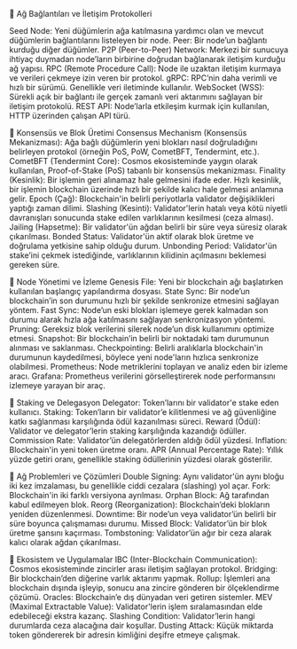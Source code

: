 📌 Ağ Bağlantıları ve İletişim Protokolleri

Seed Node: Yeni düğümlerin ağa katılmasına yardımcı olan ve mevcut düğümlerin bağlantılarını listeleyen bir node.
Peer: Bir node’un bağlantı kurduğu diğer düğümler.
P2P (Peer-to-Peer) Network: Merkezi bir sunucuya ihtiyaç duymadan node’ların birbirine doğrudan bağlanarak iletişim kurduğu ağ yapısı.
RPC (Remote Procedure Call): Node ile uzaktan iletişim kurmaya ve verileri çekmeye izin veren bir protokol.
gRPC: RPC’nin daha verimli ve hızlı bir sürümü. Genellikle veri iletiminde kullanılır.
WebSocket (WSS): Sürekli açık bir bağlantı ile gerçek zamanlı veri aktarımını sağlayan bir iletişim protokolü.
REST API: Node’larla etkileşim kurmak için kullanılan, HTTP üzerinden çalışan API türü.

📌 Konsensüs ve Blok Üretimi
Consensus Mechanism (Konsensüs Mekanizması): Ağa bağlı düğümlerin yeni blokları nasıl doğruladığını belirleyen protokol (örneğin PoS, PoW, CometBFT, Tendermint, etc.).
CometBFT (Tendermint Core): Cosmos ekosisteminde yaygın olarak kullanılan, Proof-of-Stake (PoS) tabanlı bir konsensüs mekanizması.
Finality (Kesinlik): Bir işlemin geri alınamaz hale gelmesini ifade eder. Hızlı kesinlik, bir işlemin blockchain üzerinde hızlı bir şekilde kalıcı hale gelmesi anlamına gelir.
Epoch (Çağ): Blockchain'in belirli periyotlarla validator değişiklikleri yaptığı zaman dilimi.
Slashing (Kesinti): Validator'lerin hatalı veya kötü niyetli davranışları sonucunda stake edilen varlıklarının kesilmesi (ceza alması).
Jailing (Hapsetme): Bir validator'ün ağdan belirli bir süre veya süresiz olarak çıkarılması.
Bonded Status: Validator'ün aktif olarak blok üretme ve doğrulama yetkisine sahip olduğu durum.
Unbonding Period: Validator'ün stake’ini çekmek istediğinde, varlıklarının kilidinin açılmasını beklemesi gereken süre.

📌 Node Yönetimi ve İzleme
Genesis File: Yeni bir blockchain ağı başlatırken kullanılan başlangıç yapılandırma dosyası.
State Sync: Bir node’un blockchain’in son durumunu hızlı bir şekilde senkronize etmesini sağlayan yöntem.
Fast Sync: Node’un eski blokları işlemeye gerek kalmadan son durumu alarak hızla ağa katılmasını sağlayan senkronizasyon yöntemi.
Pruning: Gereksiz blok verilerini silerek node’un disk kullanımını optimize etmesi.
Snapshot: Bir blockchain’in belirli bir noktadaki tam durumunun alınması ve saklanması.
Checkpointing: Belirli aralıklarla blockchain'in durumunun kaydedilmesi, böylece yeni node'ların hızlıca senkronize olabilmesi.
Prometheus: Node metriklerini toplayan ve analiz eden bir izleme aracı.
Grafana: Prometheus verilerini görselleştirerek node performansını izlemeye yarayan bir araç.

📌 Staking ve Delegasyon
Delegator: Token’larını bir validator'e stake eden kullanıcı.
Staking: Token’ların bir validator’e kilitlenmesi ve ağ güvenliğine katkı sağlanması karşılığında ödül kazanılması süreci.
Reward (Ödül): Validator ve delegator’lerin staking karşılığında kazandığı ödüller.
Commission Rate: Validator’ün delegatörlerden aldığı ödül yüzdesi.
Inflation: Blockchain'in yeni token üretme oranı.
APR (Annual Percentage Rate): Yıllık yüzde getiri oranı, genellikle staking ödüllerinin yüzdesi olarak gösterilir.

📌 Ağ Problemleri ve Çözümleri
Double Signing: Aynı validator'ün aynı bloğu iki kez imzalaması, bu genellikle ciddi cezalara (slashing) yol açar.
Fork: Blockchain'in iki farklı versiyona ayrılması.
Orphan Block: Ağ tarafından kabul edilmeyen blok.
Reorg (Reorganization): Blockchain’deki blokların yeniden düzenlenmesi.
Downtime: Bir node’un veya validator’ün belirli bir süre boyunca çalışmaması durumu.
Missed Block: Validator’ün bir blok üretme şansını kaçırması.
Tombstoning: Validator’ün ağır bir ceza alarak kalıcı olarak ağdan çıkarılması.

📌 Ekosistem ve Uygulamalar
IBC (Inter-Blockchain Communication): Cosmos ekosisteminde zincirler arası iletişim sağlayan protokol.
Bridging: Bir blockchain’den diğerine varlık aktarımı yapmak.
Rollup: İşlemleri ana blockchain dışında işleyip, sonucu ana zincire gönderen bir ölçeklendirme çözümü.
Oracles: Blockchain’e dış dünyadan veri getiren sistemler.
MEV (Maximal Extractable Value): Validator'lerin işlem sıralamasından elde edebileceği ekstra kazanç.
Slashing Condition: Validator’lerin hangi durumlarda ceza alacağına dair koşullar.
Dusting Attack: Küçük miktarda token göndererek bir adresin kimliğini deşifre etmeye çalışmak.
